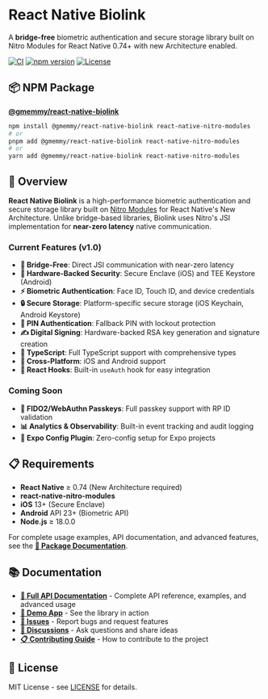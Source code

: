 # React Native Biolink

A **bridge-free** biometric authentication and secure storage library built on Nitro Modules for React Native 0.74+ with new Architecture enabled.

[![CI](https://github.com/gmemmy/biolink/workflows/CI/badge.svg)](https://github.com/gmemmy/biolink/actions)
[![npm version](https://badge.fury.io/js/%40gmemmy%2Freact-native-biolink.svg)](https://badge.fury.io/js/%40gmemmy%2Freact-native-biolink)
[![License](https://img.shields.io/badge/License-MIT-green?style=flat)](LICENSE)

## 📦 NPM Package

**[@gmemmy/react-native-biolink](https://www.npmjs.com/package/@gmemmy/react-native-biolink)**

```bash
npm install @gmemmy/react-native-biolink react-native-nitro-modules
# or
pnpm add @gmemmy/react-native-biolink react-native-nitro-modules
# or
yarn add @gmemmy/react-native-biolink react-native-nitro-modules
```

## 🚀 Overview

**React Native Biolink** is a high-performance biometric authentication and secure storage library built on [Nitro Modules](https://nitro.margelo.com) for React Native's New Architecture. Unlike bridge-based libraries, Biolink uses Nitro's JSI implementation for **near-zero latency** native communication.

### Current Features (v1.0)

- **🔗 Bridge-Free**: Direct JSI communication with near-zero latency
- **🔐 Hardware-Backed Security**: Secure Enclave (iOS) and TEE Keystore (Android)
- **⚡ Biometric Authentication**: Face ID, Touch ID, and device credentials
- **🔒 Secure Storage**: Platform-specific secure storage (iOS Keychain, Android Keystore)
- **🔐 PIN Authentication**: Fallback PIN with lockout protection
- **✍️ Digital Signing**: Hardware-backed RSA key generation and signature creation
- **🎯 TypeScript**: Full TypeScript support with comprehensive types
- **📱 Cross-Platform**: iOS and Android support
- **🔄 React Hooks**: Built-in `useAuth` hook for easy integration

### Coming Soon

- **🔐 FIDO2/WebAuthn Passkeys**: Full passkey support with RP ID validation
- **📊 Analytics & Observability**: Built-in event tracking and audit logging
- **🔧 Expo Config Plugin**: Zero-config setup for Expo projects

## 📋 Requirements

- **React Native** ≥ 0.74 (New Architecture required)
- **react-native-nitro-modules**
- **iOS** 13+ (Secure Enclave)
- **Android** API 23+ (Biometric API)
- **Node.js** ≥ 18.0.0

For complete usage examples, API documentation, and advanced features, see the **[📖 Package Documentation](./packages/react-native-biolink/README.md)**.

## 📚 Documentation

- **[📖 Full API Documentation](./packages/react-native-biolink/README.md)** - Complete API reference, examples, and advanced usage
- **[📱 Demo App](./biolink-demo/README.md)** - See the library in action
- **[🐛 Issues](https://github.com/gmemmy/biolink/issues)** - Report bugs and request features
- **[💬 Discussions](https://github.com/gmemmy/biolink/discussions)** - Ask questions and share ideas
- **[📋 Contributing Guide](https://github.com/gmemmy/biolink/blob/main/CONTRIBUTING.md)** - How to contribute to the project

## 📄 License

MIT License - see [LICENSE](./LICENSE) for details.
